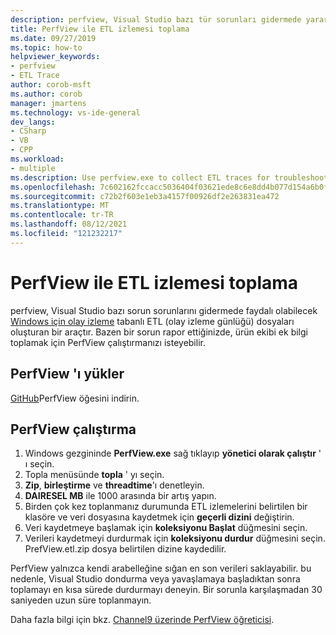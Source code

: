 ```yaml
---
description: perfview, Visual Studio bazı tür sorunları gidermede yararlı olabilecek, Windows için olay izlemeyi temel alan ETL (olay izleme günlüğü) dosyaları oluşturan bir araçtır.
title: PerfView ile ETL izlemesi toplama
ms.date: 09/27/2019
ms.topic: how-to
helpviewer_keywords:
- perfview
- ETL Trace
author: corob-msft
ms.author: corob
manager: jmartens
ms.technology: vs-ide-general
dev_langs:
- CSharp
- VB
- CPP
ms.workload:
- multiple
ms.description: Use perfview.exe to collect ETL traces for troubleshooting issues with Visual Studio
ms.openlocfilehash: 7c602162fccacc5036404f03621ede8c6e8dd4b077d154a6b0fc608b52f1b0f8
ms.sourcegitcommit: c72b2f603e1eb3a4157f00926df2e263831ea472
ms.translationtype: MT
ms.contentlocale: tr-TR
ms.lasthandoff: 08/12/2021
ms.locfileid: "121232217"
---
```

# <a name="collect-an-etl-trace-with-perfview"></a>PerfView ile ETL izlemesi toplama

perfview, Visual Studio bazı sorun sorunlarını gidermede faydalı olabilecek [Windows için olay izleme](/windows/desktop/ETW/event-tracing-portal) tabanlı ETL (olay izleme günlüğü) dosyaları oluşturan bir araçtır. Bazen bir sorun rapor ettiğinizde, ürün ekibi ek bilgi toplamak için PerfView çalıştırmanızı isteyebilir.

## <a name="install-perfview"></a>PerfView 'ı yükler

[GitHub](https://github.com/Microsoft/perfview/blob/master/documentation/Downloading.md)PerfView öğesini indirin.

## <a name="run-perfview"></a>PerfView çalıştırma

1. Windows gezgininde **PerfView.exe** sağ tıklayıp **yönetici olarak çalıştır** ' ı seçin.
1. Topla menüsünde **topla** ' yı seçin.
1. **Zip**, **birleştirme** ve **threadtime**'ı denetleyin.
1. **DAIRESEL MB** ile 1000 arasında bir artış yapın.
1. Birden çok kez toplanmanız durumunda ETL izlemelerini belirtilen bir klasöre ve veri dosyasına kaydetmek için **geçerli dizini** değiştirin.
1. Veri kaydetmeye başlamak için **koleksiyonu Başlat** düğmesini seçin.
1. Verileri kaydetmeyi durdurmak için **koleksiyonu durdur** düğmesini seçin. PrefView.etl.zip dosya belirtilen dizine kaydedilir.

PerfView yalnızca kendi arabelleğine sığan en son verileri saklayabilir. bu nedenle, Visual Studio dondurma veya yavaşlamaya başladıktan sonra toplamayı en kısa sürede durdurmayı deneyin. Bir sorunla karşılaşmadan 30 saniyeden uzun süre toplanmayın.

Daha fazla bilgi için bkz. [Channel9 üzerinde PerfView öğreticisi](https://channel9.msdn.com/Series/PerfView-Tutorial/PerfView-Tutorial-1-Collecting-data-with-the-Run-command).
